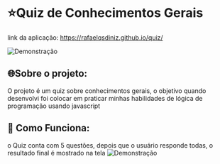 # ⭐Quiz de Conhecimentos Gerais
link da aplicação: https://rafaelqsdiniz.github.io/quiz/

![Demonstração](https://github.com/RafaelQSDiniz/whitelist/blob/main/assets/print_quiz1.png)

## 🌐Sobre o projeto:

O projeto é um quiz sobre conhecimentos gerais, o objetivo quando desenvolvi foi colocar em praticar minhas habilidades de lógica de programação usando javascript 

## 🧩 Como Funciona:

o Quiz conta com 5 questões, depois que o usuário responde todas, o resultado final é mostrado na tela
![Demonstração](https://github.com/RafaelQSDiniz/whitelist/blob/main/assets/print_quiz2.png)

